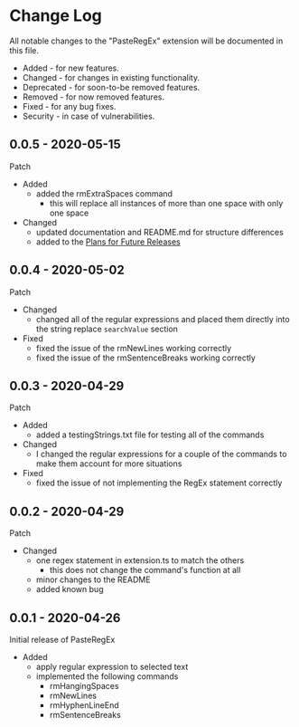 # Change Log

All notable changes to the "PasteRegEx" extension will be documented in this file.

- Added - for new features.
- Changed - for changes in existing functionality.
- Deprecated - for soon-to-be removed features.
- Removed - for now removed features.
- Fixed - for any bug fixes.
- Security - in case of vulnerabilities.

<!-- Check [Keep a Changelog](http://keepachangelog.com/) for recommendations on how to structure this file. -->

<!--
- Update Todo list:
    - [x] make your changes
    - [x] update the version number
        - [x] [package-lock.json](package-lock.json)
        - [x] [package.json](package.json)
        - [x] [CHANGELOG.md](CHANGELOG.md)
    - [x] look through and update the [README.md](README.md) (where needed)
        - [x] [Features](README.md#features)
        - [x] [Requirements](README.md#requirements)
        - [x] [Extension Settings](README.md#extension-settings)
        - [x] [Plans for Future Releases](README.md#plans-for-future-releases)
        - [x] [Known Issues](README.md#known-issues)
    - [x] check and update [package.json](package.json) (when needed)
    - [x] check and update [testingStrings.txt](testingStrings.txt) (when needed)
        - [x] make sure to test using debug
    - [x] update the [Changelog](CHANGELOG.md) file
        - [x] add new section with version number
        - [x] fill out notable changes section (where needed)
            - [x] Added - for new features.
            - [x] Changed - for changes in existing functionality.
            - [x] Deprecated - for soon-to-be removed features.
            - [x] Removed - for now removed features.
            - [x] Fixed - for any bug fixes.
            - [x] Security - in case of vulnerabilities.
    - [x] publish using `vsce`
    - [x] create a [new GitHub Release](https://github.com/ldsands/PasteRegEx/releases/new)

```PowerShell
# if you have not yet setup vsce then enter the following code
npm install -g vsce
vsce login (publisher name)
# to publish a patch (increment the version number automatically)
vsce publish patch -p $token
# to publish a minor (increment the version number automatically)
vsce publish minor -p $token
# to publish a major (increment the version number automatically)
vsce publish major -p $token
# to unpublish an extension
vsce unpublish (publisher name).(extension name)
```
-->

## 0.0.5 - 2020-05-15

Patch

- Added
    - added the rmExtraSpaces command
        - this will replace all instances of more than one space with only one space
- Changed
    - updated documentation and README.md for structure differences
    - added to the [Plans for Future Releases](README.md#plans-for-future-releases)

## 0.0.4 - 2020-05-02

Patch

- Changed
    - changed all of the regular expressions and placed them directly into the string replace `searchValue` section
- Fixed
    - fixed the issue of the rmNewLines working correctly
    - fixed the issue of the rmSentenceBreaks working correctly

## 0.0.3 - 2020-04-29

Patch

- Added
    - added a testingStrings.txt file for testing all of the commands
- Changed
    - I changed the regular expressions for a couple of the commands to make them account for more situations
- Fixed
    - fixed the issue of not implementing the RegEx statement correctly

## 0.0.2 - 2020-04-29

Patch

- Changed
    - one regex statement in extension.ts to match the others
        - this does not change the command's function at all
    - minor changes to the README
    - added known bug

## 0.0.1 - 2020-04-26

Initial release of PasteRegEx

- Added <!-- for new features. -->
    - apply regular expression to selected text
    - implemented the following commands
        - rmHangingSpaces
        - rmNewLines
        - rmHyphenLineEnd
        - rmSentenceBreaks
